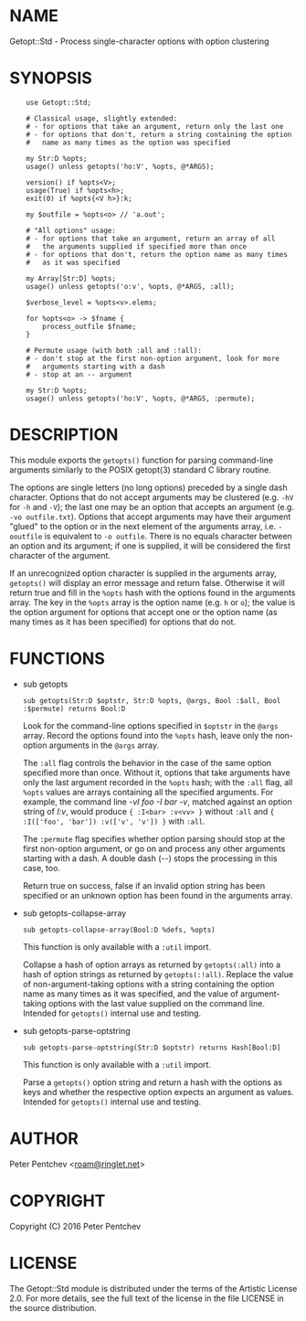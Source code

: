 NAME
====

Getopt::Std - Process single-character options with option clustering

SYNOPSIS
========

        use Getopt::Std;

        # Classical usage, slightly extended:
        # - for options that take an argument, return only the last one
        # - for options that don't, return a string containing the option
        #   name as many times as the option was specified

        my Str:D %opts;
        usage() unless getopts('ho:V', %opts, @*ARGS);

        version() if %opts<V>;
        usage(True) if %opts<h>;
        exit(0) if %opts{<V h>}:k;

        my $outfile = %opts<o> // 'a.out';

        # "All options" usage:
        # - for options that take an argument, return an array of all
        #   the arguments supplied if specified more than once
        # - for options that don't, return the option name as many times
        #   as it was specified

        my Array[Str:D] %opts;
        usage() unless getopts('o:v', %opts, @*ARGS, :all);

        $verbose_level = %opts<v>.elems;

        for %opts<o> -> $fname {
            process_outfile $fname;
        }

        # Permute usage (with both :all and :!all):
        # - don't stop at the first non-option argument, look for more
        #   arguments starting with a dash
        # - stop at an -- argument

        my Str:D %opts;
        usage() unless getopts('ho:V', %opts, @*ARGS, :permute);

DESCRIPTION
===========

This module exports the `getopts()` function for parsing command-line arguments similarly to the POSIX getopt(3) standard C library routine.

The options are single letters (no long options) preceded by a single dash character. Options that do not accept arguments may be clustered (e.g. `-hV` for `-h` and `-V`); the last one may be an option that accepts an argument (e.g. `-vo outfile.txt`). Options that accept arguments may have their argument "glued" to the option or in the next element of the arguments array, i.e. `-ooutfile` is equivalent to `-o outfile`. There is no equals character between an option and its argument; if one is supplied, it will be considered the first character of the argument.

If an unrecognized option character is supplied in the arguments array, `getopts()` will display an error message and return false. Otherwise it will return true and fill in the `%opts` hash with the options found in the arguments array. The key in the `%opts` array is the option name (e.g. `h` or `o`); the value is the option argument for options that accept one or the option name (as many times as it has been specified) for options that do not.

FUNCTIONS
=========

  * sub getopts

        sub getopts(Str:D $optstr, Str:D %opts, @args, Bool :$all, Bool :$permute) returns Bool:D

    Look for the command-line options specified in `$optstr` in the `@args` array. Record the options found into the `%opts` hash, leave only the non-option arguments in the `@args` array.

    The `:all` flag controls the behavior in the case of the same option specified more than once. Without it, options that take arguments have only the last argument recorded in the `%opts` hash; with the `:all` flag, all `%opts` values are arrays containing all the specified arguments. For example, the command line <var>-vI foo -I bar -v</var>, matched against an option string of <var>I:v</var>, would produce `{ :I<bar> :v<vv> }` without `:all` and `{ :I(['foo', 'bar']) :v(['v', 'v']) }` with `:all`.

    The `:permute` flag specifies whether option parsing should stop at the first non-option argument, or go on and process any other arguments starting with a dash. A double dash (<var>--</var>) stops the processing in this case, too.

    Return true on success, false if an invalid option string has been specified or an unknown option has been found in the arguments array.

  * sub getopts-collapse-array

        sub getopts-collapse-array(Bool:D %defs, %opts)

    This function is only available with a `:util` import.

    Collapse a hash of option arrays as returned by `getopts(:all)` into  a hash of option strings as returned by `getopts(:!all)`. Replace the value of non-argument-taking options with a string containing the option name as many times as it was specified, and the value of argument-taking options with the last value supplied on the command line. Intended for `getopts()` internal use and testing.

  * sub getopts-parse-optstring

        sub getopts-parse-optstring(Str:D $optstr) returns Hash[Bool:D]

    This function is only available with a `:util` import.

    Parse a `getopts()` option string and return a hash with the options as keys and whether the respective option expects an argument as values. Intended for `getopts()` internal use and testing.

AUTHOR
======

Peter Pentchev <[roam@ringlet.net](mailto:roam@ringlet.net)>

COPYRIGHT
=========

Copyright (C) 2016 Peter Pentchev

LICENSE
=======

The Getopt::Std module is distributed under the terms of the Artistic License 2.0. For more details, see the full text of the license in the file LICENSE in the source distribution.
